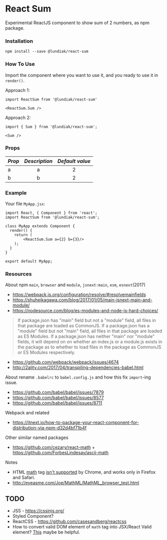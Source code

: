 # React Sum

Experimental ReactJS component to show sum of 2 numbers, as npm package.

### Installation

`npm install --save @lundiak/react-sum`

### How To Use

Import the component where you want to use it, and you ready to use it in `render()`.

Approach 1:

`import ReactSum from '@lundiak/react-sum'`

`<ReactSum.Sum />`

Approach 2:

`import { Sum } from '@lundiak/react-sum';`

`<Sum />`

### Props

| _Prop_ |     _Description_     | _Default value_ |
| ------ | :-------------------: | :-------------: |
| a  | a |      2       |
| b  | b |      2       |

### Example

Your file `MyApp.jsx`:

```
import React, { Component } from 'react';
import ReactSum from '@lundiak/react-sum';

class MyApp extends Component {
  render() {
    return (
        <ReactSum.Sum a={2} b={3}/>
    );
  }
}

export default MyApp;
```

### Resources

About npm `main`, `browser` and `module`, `jsnext:main`, `esm`, `esnext`(2017)
- https://webpack.js.org/configuration/resolve/#resolvemainfields
- https://shuheikagawa.com/blog/2017/01/05/main-jsnext-main-and-module/
- https://nodesource.com/blog/es-modules-and-node-js-hard-choices/

>If package.json has "main" field but not a "module" field, all files in that package are loaded as CommonJS.
If a package.json has a "module" field but not "main" field, all files in that package are loaded as ES Modules.
If a package.json has neither "main" nor "module" fields, it will depend on on whether an index.js or a module.js exists in the package as to whether to load files in the package as CommonJS or ES Modules respectively.

- https://github.com/webpack/webpack/issues/4674
- http://2ality.com/2017/04/transpiling-dependencies-babel.html

About rename `.babelrc` to `babel.config.js` and how this fix `import`-ing issue.
- https://github.com/babel/babel/issues/7879
- https://github.com/babel/babel/issues/8577
- https://github.com/babel/babel/issues/8711


Webpack and related
- https://itnext.io/how-to-package-your-react-component-for-distribution-via-npm-d32d4bf71b4f

Other similar named packages
- https://github.com/cezary/react-math + https://github.com/ForbesLindesay/ascii-math

Notes
- HTML [math](https://developer.mozilla.org/en-US/docs/Web/MathML/Element/math) tag [isn't supported](https://caniuse.com/#search=mathml) by Chrome, and works only in Firefox and Safari.
- http://eyeasme.com/Joe/MathML/MathML_browser_test.html


## TODO

- JSS - https://cssinjs.org/
- Styled Component?
- ReactCSS - https://github.com/casesandberg/reactcss
- How to convert valid DOM element of `math` tag into JSX/React Valid element? [This](https://medium.com/javascript-inside/transforming-elements-in-react-8e411c0f1bba) maybe be helpful.